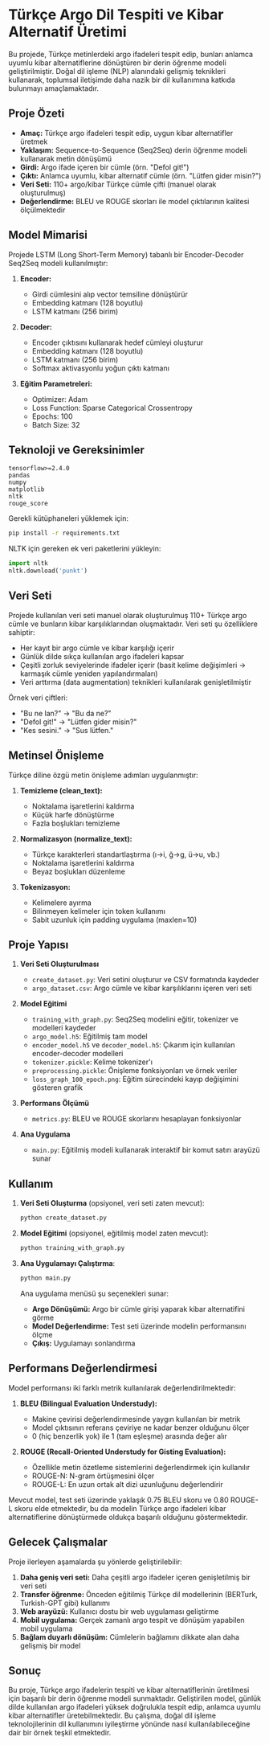 # Türkçe Argo Dil Tespiti ve Kibar Alternatif Üretimi

Bu projede, Türkçe metinlerdeki argo ifadeleri tespit edip, bunları anlamca uyumlu kibar alternatiflerine dönüştüren bir derin öğrenme modeli geliştirilmiştir. Doğal dil işleme (NLP) alanındaki gelişmiş teknikleri kullanarak, toplumsal iletişimde daha nazik bir dil kullanımına katkıda bulunmayı amaçlamaktadır.

## Proje Özeti

- **Amaç:** Türkçe argo ifadeleri tespit edip, uygun kibar alternatifler üretmek
- **Yaklaşım:** Sequence-to-Sequence (Seq2Seq) derin öğrenme modeli kullanarak metin dönüşümü
- **Girdi:** Argo ifade içeren bir cümle (örn. "Defol git!")
- **Çıktı:** Anlamca uyumlu, kibar alternatif cümle (örn. "Lütfen gider misin?")
- **Veri Seti:** 110+ argo/kibar Türkçe cümle çifti (manuel olarak oluşturulmuş)
- **Değerlendirme:** BLEU ve ROUGE skorları ile model çıktılarının kalitesi ölçülmektedir

## Model Mimarisi

Projede LSTM (Long Short-Term Memory) tabanlı bir Encoder-Decoder Seq2Seq modeli kullanılmıştır:

1. **Encoder:** 
   - Girdi cümlesini alıp vector temsiline dönüştürür
   - Embedding katmanı (128 boyutlu)
   - LSTM katmanı (256 birim)

2. **Decoder:** 
   - Encoder çıktısını kullanarak hedef cümleyi oluşturur
   - Embedding katmanı (128 boyutlu)
   - LSTM katmanı (256 birim)
   - Softmax aktivasyonlu yoğun çıktı katmanı

3. **Eğitim Parametreleri:**
   - Optimizer: Adam
   - Loss Function: Sparse Categorical Crossentropy
   - Epochs: 100
   - Batch Size: 32

## Teknoloji ve Gereksinimler

```
tensorflow>=2.4.0
pandas
numpy
matplotlib
nltk
rouge_score
```

Gerekli kütüphaneleri yüklemek için:

```bash
pip install -r requirements.txt
```

NLTK için gereken ek veri paketlerini yükleyin:

```python
import nltk
nltk.download('punkt')
```

## Veri Seti

Projede kullanılan veri seti manuel olarak oluşturulmuş 110+ Türkçe argo cümle ve bunların kibar karşılıklarından oluşmaktadır. Veri seti şu özelliklere sahiptir:

- Her kayıt bir argo cümle ve kibar karşılığı içerir
- Günlük dilde sıkça kullanılan argo ifadeleri kapsar
- Çeşitli zorluk seviyelerinde ifadeler içerir (basit kelime değişimleri → karmaşık cümle yeniden yapılandırmaları)
- Veri arttırma (data augmentation) teknikleri kullanılarak genişletilmiştir

Örnek veri çiftleri:
- "Bu ne lan?" → "Bu da ne?"
- "Defol git!" → "Lütfen gider misin?"
- "Kes sesini." → "Sus lütfen."

## Metinsel Önişleme

Türkçe diline özgü metin önişleme adımları uygulanmıştır:

1. **Temizleme (clean_text):** 
   - Noktalama işaretlerini kaldırma
   - Küçük harfe dönüştürme
   - Fazla boşlukları temizleme

2. **Normalizasyon (normalize_text):**
   - Türkçe karakterleri standartlaştırma (ı→i, ğ→g, ü→u, vb.)
   - Noktalama işaretlerini kaldırma
   - Beyaz boşlukları düzenleme

3. **Tokenizasyon:**
   - Kelimelere ayırma
   - Bilinmeyen kelimeler için <OOV> token kullanımı
   - Sabit uzunluk için padding uygulama (maxlen=10)

## Proje Yapısı

1. **Veri Seti Oluşturulması**
   - `create_dataset.py`: Veri setini oluşturur ve CSV formatında kaydeder
   - `argo_dataset.csv`: Argo cümle ve kibar karşılıklarını içeren veri seti

2. **Model Eğitimi**
   - `training_with_graph.py`: Seq2Seq modelini eğitir, tokenizer ve modelleri kaydeder
   - `argo_model.h5`: Eğitilmiş tam model
   - `encoder_model.h5` ve `decoder_model.h5`: Çıkarım için kullanılan encoder-decoder modelleri
   - `tokenizer.pickle`: Kelime tokenizer'ı
   - `preprocessing.pickle`: Önişleme fonksiyonları ve örnek veriler
   - `loss_graph_100_epoch.png`: Eğitim sürecindeki kayıp değişimini gösteren grafik

3. **Performans Ölçümü**
   - `metrics.py`: BLEU ve ROUGE skorlarını hesaplayan fonksiyonlar

4. **Ana Uygulama**
   - `main.py`: Eğitilmiş modeli kullanarak interaktif bir komut satırı arayüzü sunar

## Kullanım

1. **Veri Seti Oluşturma** (opsiyonel, veri seti zaten mevcut):
   ```bash
   python create_dataset.py
   ```

2. **Model Eğitimi** (opsiyonel, eğitilmiş model zaten mevcut):
   ```bash
   python training_with_graph.py
   ```

3. **Ana Uygulamayı Çalıştırma**:
   ```bash
   python main.py
   ```

   Ana uygulama menüsü şu seçenekleri sunar:
   - **Argo Dönüşümü:** Argo bir cümle girişi yaparak kibar alternatifini görme
   - **Model Değerlendirme:** Test seti üzerinde modelin performansını ölçme
   - **Çıkış:** Uygulamayı sonlandırma

## Performans Değerlendirmesi

Model performansı iki farklı metrik kullanılarak değerlendirilmektedir:

1. **BLEU (Bilingual Evaluation Understudy):**
   - Makine çevirisi değerlendirmesinde yaygın kullanılan bir metrik
   - Model çıktısının referans çeviriye ne kadar benzer olduğunu ölçer
   - 0 (hiç benzerlik yok) ile 1 (tam eşleşme) arasında değer alır

2. **ROUGE (Recall-Oriented Understudy for Gisting Evaluation):**
   - Özellikle metin özetleme sistemlerini değerlendirmek için kullanılır
   - ROUGE-N: N-gram örtüşmesini ölçer
   - ROUGE-L: En uzun ortak alt dizi uzunluğunu değerlendirir

Mevcut model, test seti üzerinde yaklaşık 0.75 BLEU skoru ve 0.80 ROUGE-L skoru elde etmektedir, bu da modelin Türkçe argo ifadeleri kibar alternatiflerine dönüştürmede oldukça başarılı olduğunu göstermektedir.

## Gelecek Çalışmalar

Proje ilerleyen aşamalarda şu yönlerde geliştirilebilir:

1. **Daha geniş veri seti:** Daha çeşitli argo ifadeler içeren genişletilmiş bir veri seti
2. **Transfer öğrenme:** Önceden eğitilmiş Türkçe dil modellerinin (BERTurk, Turkish-GPT gibi) kullanımı
3. **Web arayüzü:** Kullanıcı dostu bir web uygulaması geliştirme
4. **Mobil uygulama:** Gerçek zamanlı argo tespit ve dönüşüm yapabilen mobil uygulama
5. **Bağlam duyarlı dönüşüm:** Cümlelerin bağlamını dikkate alan daha gelişmiş bir model

## Sonuç

Bu proje, Türkçe argo ifadelerin tespiti ve kibar alternatiflerinin üretilmesi için başarılı bir derin öğrenme modeli sunmaktadır. Geliştirilen model, günlük dilde kullanılan argo ifadeleri yüksek doğrulukla tespit edip, anlamca uyumlu kibar alternatifler üretebilmektedir. Bu çalışma, doğal dil işleme teknolojilerinin dil kullanımını iyileştirme yönünde nasıl kullanılabileceğine dair bir örnek teşkil etmektedir. 